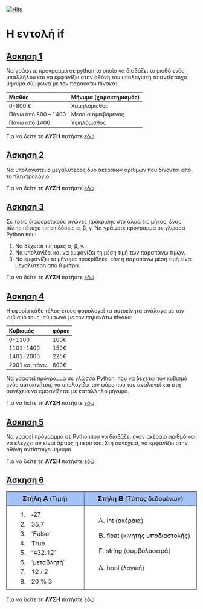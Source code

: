 [![Hits](https://hits.seeyoufarm.com/api/count/incr/badge.svg?url=https%3A%2F%2Fgithub.com%2FEffie375%2FTPTE_PLR&count_bg=%2379C83D&title_bg=%23555555&icon=&icon_color=%23E7E7E7&title=hits&edge_flat=false)](https://hits.seeyoufarm.com)

# Η εντολή if

## [Άσκηση 1](../source/if_exercise_1.py)

Να γράψετε πρόγραμμα σε python το οποίο να διαβάζει το μισθό ενός υπαλλήλου και να εμφανίζει στην οθόνη του υπολογιστή το αντίστοιχο μήνυμα σύμφωνα με τον παρακάτω πίνακα:

|Μισθός|Μήνυμα (χαρακτηρισμός)|
|:-|:-|
|0-800 €|Χαμηλόμισθος|
|Πάνω από 800 – 1400|Μεσαία αμειβόμενος|
|Πάνω από 1400|Υψηλόμισθος|

Για να δείτε τη **ΛΥΣΗ** πατήστε [εδώ](../source/if_exercise_1.py).

## [Άσκηση 2](../source/if_exercise_2.py)

Να υπολογιστεί ο μεγαλύτερος δύο ακέραιων αριθμών που δίνονται από το πληκτρολόγιο.

Για να δείτε τη **ΛΥΣΗ** πατήστε [εδώ](../source/if_exercise_2.py).

## [Άσκηση 3](../source/if_exercise_3.py)

Σε τρεις διαφορετικούς αγώνες πρόκρισης στο άλμα εις μήκος, ένας άλτης πέτυχε τις επιδόσεις α, β, γ. Να γράψετε πρόγραμμα σε γλώσσα Python που:

1) Να δέχεται τις τιμές α, β, γ.
2) Να υπολογίζει και να εμφανίζει τη μέση τιμή των παραπάνω τιμών.
3) Να εμφανίζει το μήνυμα προκρίθηκε, εάν η παραπάνω μέση τιμή είναι μεγαλύτερη από 8 μέτρα.

Για να δείτε τη **ΛΥΣΗ** πατήστε [εδώ](../source/if_exercise_3.py).

## [Άσκηση 4](../source/if_exercise_4.py)

Η εφορία κάθε τέλος έτους φορολογεί τα αυτοκίνητα ανάλογα με τον κυβισμό τους, σύμφωνα με τον παρακάτω πίνακα:

|Κυβισμός|φόρος|
|:-|:-|
|0-1100|100€|
|1101-1400|150€|
|1401-2000|225€|
|2001 και πάνω|600€|

Να γραφτεί πρόγραμμα σε γλώσσα Python, που να δέχεται τον κυβισμό ενός αυτοκινήτου, να υπολογίζει τον φόρο που του αναλογεί και στη συνέχεια να εμφανίζεται με κατάλληλο μήνυμα.

Για να δείτε τη **ΛΥΣΗ** πατήστε [εδώ](../source/if_exercise_4.py).

## [Άσκηση 5](../source/if_exercise_5.py)

Να γραφεί πρόγραμμα σε Pythonπου να διαβάζει έναν ακέραιο αριθμό και να ελέγχει αν είναι άρτιος ή περιττός. Στη συνέχεια, να εμφανίζει στην οθόνη αντίστοιχο μήνυμα.

Για να δείτε τη **ΛΥΣΗ** πατήστε [εδώ](../source/if_exercise_5.py).

## [Άσκηση 6](../../images/photo1.jpg)

![Photo 1](../../images/photo1.jpg)

Για να δείτε τη **ΛΥΣΗ** πατήστε [εδώ](../../images/photo1L.jpg).
